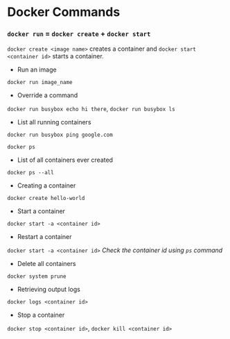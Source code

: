 # Docker Commands

### `docker run` = `docker create` + `docker start`

`docker create <image name>` creates a container and `docker start <container id>` starts a container.

- Run an image

`docker run image_name`

- Override a command

`docker run busybox echo hi there`, `docker run busybox ls`

- List all running containers

`docker run busybox ping google.com`

`docker ps`

- List of all containers ever created

`docker ps --all`

- Creating a container

`docker create hello-world`

- Start a container

`docker start -a <container id>`

- Restart a container

`docker start -a <container id>`  *Check the container id using `ps` command*

- Delete all containers

`docker system prune`

- Retrieving output logs

`docker logs <container id>`

- Stop a container

`docker stop <container id>`, `docker kill <container id>`














